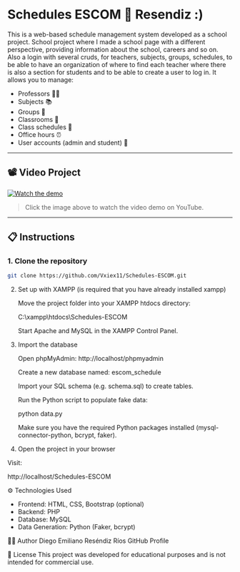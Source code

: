 # Schedules ESCOM 🏫 Resendiz :)

This is a web-based schedule management system developed as a school project. School project where I made a school page with a different perspective, providing information about the school, careers and so on. Also a login with several cruds, for teachers, subjects, groups, schedules, to be able to have an organization of where to find each teacher where there is also a section for students and to be able to create a user to log in. It allows you to manage:

- Professors 👨‍🏫
- Subjects 📚
- Groups 👥
- Classrooms 🏫
- Class schedules 📅
- Office hours ⏰
- User accounts (admin and student) 🔐

---

## 📽️ Video Project 

[![Watch the demo](https://youtu.be/QXSKSeded_E.jpg)](https://youtu.be/QXSKSeded_E)

> Click the image above to watch the video demo on YouTube.

---

## 📋 Instructions

### 1. Clone the repository

```bash
git clone https://github.com/Vxiex11/Schedules-ESCOM.git
```
2. Set up with XAMPP (is required that you have already installed xampp)

    Move the project folder into your XAMPP htdocs directory:

    C:\xampp\htdocs\Schedules-ESCOM

    Start Apache and MySQL in the XAMPP Control Panel.

3. Import the database

    Open phpMyAdmin:
    http://localhost/phpmyadmin

    Create a new database named: escom_schedule

    Import your SQL schema (e.g. schema.sql) to create tables.

    Run the Python script to populate fake data:

    python data.py

    Make sure you have the required Python packages installed (mysql-connector-python, bcrypt, faker).

4. Open the project in your browser

Visit:

http://localhost/Schedules-ESCOM

⚙️ Technologies Used

- Frontend: HTML, CSS, Bootstrap (optional)
- Backend: PHP
- Database: MySQL
- Data Generation: Python (Faker, bcrypt)

👨‍💻 Author
Diego Emiliano Reséndiz Ríos
GitHub Profile

📄 License
This project was developed for educational purposes and is not intended for commercial use.

